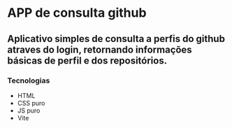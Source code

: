 # APP de consulta github

## Aplicativo simples de consulta a perfis do github atraves do login, retornando informações básicas de perfil e dos repositórios.

### Tecnologias
- HTML
- CSS puro
- JS puro
- Vite

